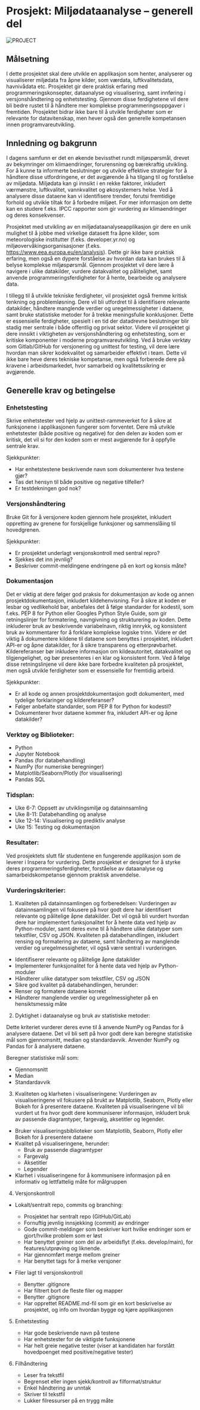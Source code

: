 # Prosjekt: Miljødataanalyse – generell del

![PROJECT](./resources/images/project.png)

## Målsetning

I dette prosjektet skal dere utvikle en applikasjon som henter, analyserer og visualiserer miljødata fra åpne kilder, som værdata, luftkvalitetsdata, havnivådata etc. Prosjektet gir dere praktisk erfaring med programmeringskonsepter, dataanalyse og visualisering, samt innføring i versjonshåndtering og enhetstesting. Gjennom disse ferdighetene vil dere bli bedre rustet til å håndtere mer komplekse programmeringsoppgaver i fremtiden. Prosjektet bidrar ikke bare til å utvikle ferdigheter som er relevante for datavitenskap, men hever også den generelle kompetansen innen programvareutvikling.

## Innledning og bakgrunn

I dagens samfunn er det en økende bevissthet rundt miljøspørsmål, drevet av bekymringer om klimaendringer, forurensning og bærekraftig utvikling. For å kunne ta informerte beslutninger og utvikle effektive strategier for å håndtere disse utfordringene, er det avgjørende å ha tilgang til og forståelse av miljødata. Miljødata kan gi innsikt i en rekke faktorer, inkludert værmønstre, luftkvalitet, vannkvalitet og økosystemers helse. Ved å analysere disse dataene kan vi identifisere trender, forutsi fremtidige forhold og utvikle tiltak for å forbedre miljøet. For mer informasjon om dette kan en studere f.eks. IPCC rapporter som gir vurdering av klimaendringer og deres konsekvenser.

Prosjektet med utvikling av en miljødataanalyseapplikasjon gir dere en unik mulighet til å jobbe med virkelige datasett fra åpne kilder, som meteorologiske institutter (f.eks. developer.yr.no) og miljøovervåkingsorganisasjoner (f.eks. https://www.eea.europa.eu/en/analysis). Dette gir ikke bare praktisk erfaring, men også en dypere forståelse av hvordan data kan brukes til å belyse komplekse miljøspørsmål. Gjennom prosjektet vil dere lære å navigere i ulike datakilder, vurdere datakvalitet og pålitelighet, samt anvende programmeringsferdigheter for å hente, bearbeide og analysere data.

I tillegg til å utvikle tekniske ferdigheter, vil prosjektet også fremme kritisk tenkning og problemløsning. Dere vil bli utfordret til å identifisere relevante datakilder, håndtere manglende verdier og uregelmessigheter i dataene, samt bruke statistiske metoder for å trekke meningsfulle konklusjoner. Dette er essensielle ferdigheter, spesielt i en tid der datadrevne beslutninger blir stadig mer sentrale i både offentlig og privat sektor.
Videre vil prosjektet gi dere innsikt i viktigheten av versjonshåndtering og enhetstesting, som er kritiske komponenter i moderne programvareutvikling. Ved å bruke verktøy som Gitlab/GitHub for versjonering og unittest for testing, vil dere lære hvordan man sikrer kodekvalitet og samarbeider effektivt i team. Dette vil ikke bare heve deres tekniske kompetanse, men også forberede dere på kravene i arbeidsmarkedet, hvor samarbeid og kvalitetssikring er avgjørende.

## Generelle krav og betingelse

### Enhetstesting

Skrive enhetstester ved hjelp av unittest-rammeverket for å sikre at funksjonene i applikasjonen fungerer som forventet. Dere må utvikle enhetstester (både positive og negative) for den delen av koden som er kritisk, det vil si for den koden som er mest avgjørende for å oppfylle sentrale krav. 

Sjekkpunkter:
-	Har enhetstestene beskrivende navn som dokumenterer hva testene gjør?
-	Tas det hensyn til både positive og negative tilfeller?
-	Er testdekningen god nok?

### Versjonshåndtering

Bruke Git for å versjonere koden gjennom hele prosjektet, inkludert oppretting av grenene for forskjellige funksjoner og sammenslåing til hovedgrenen. 

Sjekkpunkter:
-	Er prosjektet underlagt versjonskontroll med sentral repro?
-	Sjekkes det inn jevnlig?
-	Beskriver commit-meldingene endringene på en kort og konsis måte?

### Dokumentasjon
Det er viktig at dere følger god praksis for dokumentasjon av kode og annen prosjektdokumentasjon, inkludert kildehenvisning. For å sikre at koden er lesbar og vedlikehold bar, anbefales det å følge standarder for kodestil, som f.eks. PEP 8 for Python eller Googles Python Style Guide, som gir retningslinjer for formatering, navngivning og strukturering av koden. Dette inkluderer bruk av beskrivende variabelnavn, riktig innrykk, og konsistent bruk av kommentarer for å forklare komplekse logiske trinn. Videre er det viktig å dokumentere kildene til dataene som benyttes i prosjektet, inkludert API-er og åpne datakilder, for å sikre transparens og etterprøvbarhet. Kildereferanser bør inkludere informasjon om kildeautoritet, datakvalitet og tilgjengelighet, og bør presenteres i en klar og konsistent form. Ved å følge disse retningslinjene vil dere ikke bare forbedre kvaliteten på prosjektet, men også utvikle ferdigheter som er essensielle for fremtidig arbeid.

Sjekkpunkter:
-	Er all kode og annen prosjektdokumentasjon godt dokumentert, med tydelige forklaringer og kildereferanser?
-	Følger anbefalte standarder, som PEP 8 for Python for kodestil?
-	Dokumenterer hvor dataene kommer fra, inkludert API-er og åpne datakilder?

### Verktøy og Biblioteker:

-	Python
-	Jupyter Notebook
-	Pandas (for databehandling)
-	NumPy (for numeriske beregninger)
-	Matplotlib/Seaborn/Plotly (for visualisering)
-	Pandas SQL

### Tidsplan:

-	Uke 6-7: Oppsett av utviklingsmiljø og datainnsamling
-	Uke 8-11: Databehandling og analyse
-	Uke 12-14: Visualisering og prediktiv analyse
-	Uke 15: Testing og dokumentasjon

### Resultater:

Ved prosjektets slutt får studentene en fungerende applikasjon som de leverer i Inspera for vurdering. Dette prosjektet er designet for å styrke deres programmeringsferdigheter, forståelse av dataanalyse og samarbeidskompetanse gjennom praktisk anvendelse.

### Vurderingskriterier:

1. Kvaliteten på datainnsamlingen og forberedelsen:
Vurderingen av datainnsamlingen vil fokusere på hvor godt dere har identifisert relevante og pålitelige åpne datakilder. Det vil også bli vurdert hvordan dere har implementert funksjonalitet for å hente data ved hjelp av Python-moduler, samt deres evne til å håndtere ulike datatyper som tekstfiler, CSV og JSON. Kvaliteten på databehandlingen, inkludert rensing og formatering av dataene, samt håndtering av manglende verdier og uregelmessigheter, vil også være sentral i vurderingen. 

-	Identifiserer relevante og pålitelige åpne datakilder
-	Implementerer funksjonalitet for å hente data ved hjelp av Python-moduler
-	Håndterer ulike datatyper som tekstfiler, CSV og JSON
-	Sikre god kvalitet på databehandlingen, herunder:
-	Renser og formatere dataene korrekt
-	Håndterer manglende verdier og uregelmessigheter på en hensiktsmessig måte

2. Dyktighet i dataanalyse og bruk av statistiske metoder:

Dette kriteriet vurderer deres evne til å anvende NumPy og Pandas for å analysere dataene. Det vil bli sett på hvor godt dere kan beregne statistiske mål som gjennomsnitt, median og standardavvik. Anvender NumPy og Pandas for å analysere dataene.

Beregner statistiske mål som:
-	Gjennomsnitt
-	Median
-	Standardavvik

3. Kvaliteten og klarheten i visualiseringene:
Vurderingen av visualiseringene vil fokusere på brukt av Matplotlib, Seaborn, Plotly eller Bokeh for å presentere dataene. Kvaliteten på visualiseringene vil bli vurdert ut fra hvor godt dere kommuniserer informasjon, inkludert bruk av passende diagramtyper, fargevalg, aksetitler og legender. 

-	Bruker visualiseringsbiblioteker som Matplotlib, Seaborn, Plotly eller Bokeh for å presentere dataene
-	Kvalitet på visualiseringene, herunder:
    -	Bruk av passende diagramtyper
    -	Fargevalg
    -	Aksetitler
    -	Legender
-	Klarhet i visualiseringene for å kommunisere informasjon på en informativ og lettfattelig måte for målgruppen

4.	Versjonskontroll
-	Lokalt/sentralt repo, commits og branching: 
    -	Prosjektet har sentralt repo (GitHub/GitLab)
    -	Fornuftig jevnlig innsjekking (commit) av endringer
    -	Gode commit-meldinger som beskriver kort hvilke endringer som er gjort/hvilke problem som er løst
    -	Har benyttet greiner som del av arbeidsflyt (f.eks. develop/main), for features/utprøving og liknende.
    -	Har gjennomført merge mellom greiner
    -	Har benyttet tags for å merke versjoner

-	Filer lagt til versjonskontroll
    -	Benytter .gitignore
    -	Har filtrert bort de fleste filer og mapper
    -	Benytter .gitignore
    -	Har opprettet README.md-fil som gir en kort beskrivelse av prosjektet, og info om hvordan bygge og kjøre applikasjonen

5.	Enhetstesting
    -	Har gode beskrivende navn på testene
    -	Har enhetstester for de viktigste funksjonene
    -	Har helt greie negative tester (viser at kandidaten har forstått hovedpoenget med positive/negative tester)

6.	Filhåndtering
    -	Leser fra tekstfil
    -	Begrenset eller ingen sjekk/kontroll av filformat/struktur
    -	Enkel håndtering av unntak
    -	Skriver til tekstfil
    -	Lukker filressurser på en trygg måte
